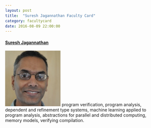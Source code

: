 ```yaml
---
layout: post
title:  "Suresh Jagannathan Faculty Card"
category: facultycard
date: 2016-08-09 22:00:00
---
```


#### [Suresh Jagannathan](https://www.cs.purdue.edu/homes/suresh/) ####

![Suresh Jagannathan](assets/suresh.png)
program verification,
program analysis,
dependent and refinement type systems,
machine learning applied to program analysis,
abstractions for parallel and distributed computing,
memory models,
verifying compilation.

